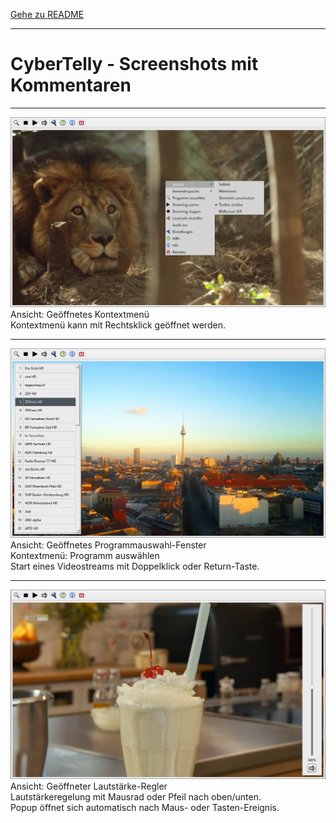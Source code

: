 [Gehe zu README](../README.md)<br/>

***

# CyberTelly - Screenshots mit Kommentaren

***

![CyberTelly](../Screenshots/CyberTelly01.png)<br>
Ansicht: Geöffnetes Kontextmenü<br/>
Kontextmenü kann mit Rechtsklick geöffnet werden.

***

![CyberTelly](../Screenshots/CyberTelly03.png)<br>
Ansicht: Geöffnetes Programmauswahl-Fenster<br/>
Kontextmenü: Programm auswählen<br/>
Start eines Videostreams mit Doppelklick oder Return-Taste.

***

![CyberTelly](../Screenshots/CyberTelly04.png)<br>
Ansicht: Geöffneter Lautstärke-Regler<br/>
Lautstärkeregelung mit Mausrad oder Pfeil nach oben/unten.<br/>
Popup öffnet sich automatisch nach Maus- oder Tasten-Ereignis.

